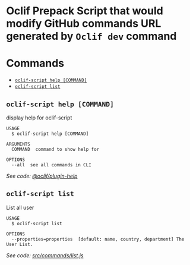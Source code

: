 Oclif Prepack Script that would modify GitHub commands URL generated by `Oclif dev` command
================

# Commands

<!-- commands -->
* [`oclif-script help [COMMAND]`](#oclif-script-help-command)
* [`oclif-script list`](#oclif-script-list)

## `oclif-script help [COMMAND]`

display help for oclif-script

```
USAGE
  $ oclif-script help [COMMAND]

ARGUMENTS
  COMMAND  command to show help for

OPTIONS
  --all  see all commands in CLI
```

_See code: [@oclif/plugin-help](https://github.com/oclif/plugin-help/blob/v2.2.1/src/commands/help.ts)_

## `oclif-script list`

List all user

```
USAGE
  $ oclif-script list

OPTIONS
  --properties=properties  [default: name, country, department] The User List.
```

_See code: [src/commands/list.js](https://github.com/Mohammad-Khalid/Oclif-modify-readme-url-script/blob/v1.0.0-beta.2/src/commands/list.js)_
<!-- commandsstop -->
